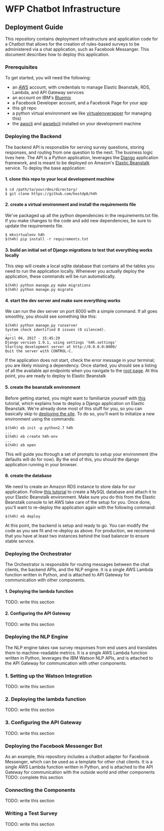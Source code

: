# WFP Chatbot Infrastructure
## Deployment Guide
This repository contains deployment infrastructure and application code for a Chatbot that allows for the creation of rules-based surveys to be administered via a chat application, such as Facebook Messanger.  This document describes how to deploy this application.
### Prerequisites
To get started, you will need the following:
- an [AWS](https://aws.amazon.com/) account, with credentials to manage Elastic Beanstalk, RDS, Lambda, and API Gateway services
- an account on IBM's [Bluemix](https://www.ibm.com/cloud-computing/bluemix/)
- a Facebook Developer account, and a Facebook Page for your app
- this git repo
- a python virtual environment we like [virtualenvwrapper](https://virtualenvwrapper.readthedocs.io/en/latest/) for managing this)
- the [awscli](https://aws.amazon.com/cli/) and [awsebcli](http://docs.aws.amazon.com/elasticbeanstalk/latest/dg/eb-cli3-install.html) installed on your development machine

### Deploying the Backend
The backend API is responsible for serving survey questions, storing responses, and routing from one question to the next.  The business logic lives here.  The API is a Python application, leverages the [Django](https://www.djangoproject.com/) application framework, and is meant to be deployed on Amazon's [Elastic Beanstalk](https://aws.amazon.com/elasticbeanstalk/) service.  To deploy the base application:
#### 1. clone this repo to your local development machine
```
$ cd /path/to/your/dev/directory/
$ git clone https://github.com/hostdp6/h4h
```
#### 2. create a virtual environment and install the requirements file
We've packaged up all the python dependencies in the requirements.txt file.  If you make changes to the code and add new dependencies, be sure to update the requirements file.
```
$ mkvirtualenv h4h
$(h4h) pip install -r requirements.txt
```
#### 3. build an initial set of Django migrations to test that everything works locally
This step will create a local sqlite database that contains all the tables you need to run the application locally.  Whenever you actually deploy the application, these commands will be run automatically.
```
$(h4h) python manage.py make migrations
$(h4h) python manage.py migrate
```
#### 4. start the dev server and make sure everything works
We can run the dev server on port 8000 with a simple command.  If all goes smoothly, you should see something like this:
```
$(h4h) python manage.py runserver
System check identified 0 issues (0 silenced).
...
April 04, 2017 - 15:45:29
Django version 1.9.1, using settings 'h4h.settings'
Starting development server at http://0.0.0.0:8000/
Quit the server with CONTROL-C.
```
If the application does not start, check the error message in your terminal; you are likely missing a dependency.  Once started, you should see a listing of all the available api endpoints when you navigate to the [root page](http://localhost:8000/api/).  At this point, you are ready to deploy to Elastic Beanstalk
#### 5. create the beanstalk environment
Before getting started, you might want to familiarize yourself with [this](http://docs.aws.amazon.com/elasticbeanstalk/latest/dg/create-deploy-python-django.html) tutorial, which explains how to deploy a Django application on Elastic Beanstalk.  We're already done most of this stuff for you, so you can basically skip to [deploying the site](http://docs.aws.amazon.com/elasticbeanstalk/latest/dg/create-deploy-python-django.html#python-django-deploy).  To do so, you'll want to initialize a new environment using the commands:
```
$(h4h) eb init -p python2.7 h4h
...
$(h4h) eb create h4h-env
...
$(h4h) eb open
```
This will guide you through a set of prompts to setup your environment (the defaults will do for now).  By the end of this, you should the django application running in your browser.
#### 6. create the database
We need to create an Amazon RDS instance to store data for our application.  Follow [this tutorial](http://docs.aws.amazon.com/elasticbeanstalk/latest/dg/create-deploy-python-rds.html#python-rds-create) to create a MySQL database and attach it to your Elastic Beanstalk environment.  Make sure you do this from the Elastic Beanstalk console to let AWS take care of the setup for you.  Once done, you'll want to re-deploy the application again with the following command:
```
$(h4h) eb deploy
```
At this point, the backend is setup and ready to go.  You can modify the code as you see fit and re-deploy as above.  For production, we recomend that you have at least two instances behind the load balancer to ensure stable service.

### Deploying the Orchestrator
The Orchestrator is responsible for routing messages between the chat clients, the backend APIs, and the NLP engine.  It is a single AWS Lambda function written in Python, and is attached to API Gateway for communication with other components.
#### 1. Deploying the lambda function
TODO: write this section
#### 2. Configuring the API Gateway
TODO: write this section

### Deploying the NLP Engine
The NLP engine takes raw survey responses from end users and translates them to machine-readable metrics.  It is a single AWS Lambda function written in Python, leverages the IBM Watson NLP APIs, and is attached to the API Gateway for communication with other components.
### 1. Setting up the Watson Integration
TODO: write this section
### 2. Deploying the lambda function
TODO: write this section
### 3. Configuring the API Gateway
TODO: write this section

### Deploying the Facebook Messenger Bot
As an example, this repository includes a chatbot adapter for Facebook Messenger, which can be used as a template for other chat clients.  It is a single AWS Lambda function written in Python, and is attached to the API Gateway for communication with the outside world and other components
TODO: complete this section

### Connecting the Components
TODO: write this section

### Writing a Test Survey
TODO: write this section

